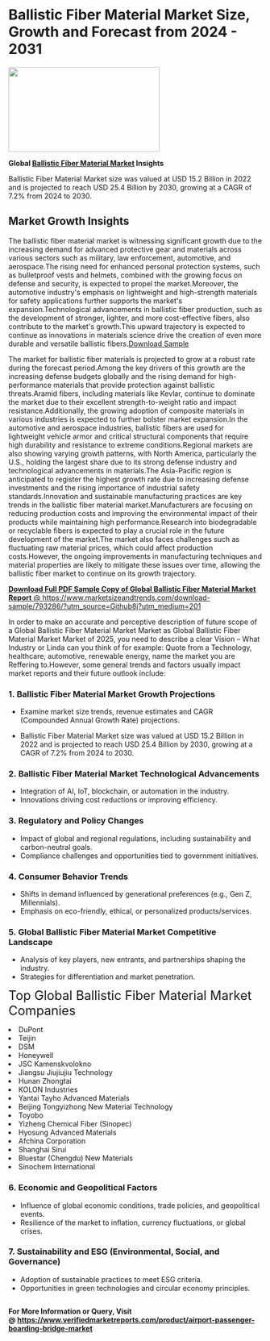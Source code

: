 <H1>Ballistic Fiber Material Market Size, Growth and Forecast from 2024 - 2031</H1><img class="aligncenter size-medium wp-image-584254" src="https://thirdeyenews.in/wp-content/uploads/2024/09/Global-Market-Research-300x168.jpeg" alt="" width="300" height="168" /><p><strong>Global&nbsp;<a href="https://www.marketsizeandtrends.com/download-sample/793286/?utm_source=Github8j?utm_medium=201">Ballistic Fiber Material Market</a> Insights</strong></p><p>Ballistic Fiber Material Market size was valued at USD 15.2 Billion in 2022 and is projected to reach USD 25.4 Billion by 2030, growing at a CAGR of 7.2% from 2024 to 2030.</p><p><h2>Market Growth Insights</h2> <p>The ballistic fiber material market is witnessing significant growth due to the increasing demand for advanced protective gear and materials across various sectors such as military, law enforcement, automotive, and aerospace.The rising need for enhanced personal protection systems, such as bulletproof vests and helmets, combined with the growing focus on defense and security, is expected to propel the market.Moreover, the automotive industry's emphasis on lightweight and high-strength materials for safety applications further supports the market's expansion.Technological advancements in ballistic fiber production, such as the development of stronger, lighter, and more cost-effective fibers, also contribute to the market's growth.This upward trajectory is expected to continue as innovations in materials science drive the creation of even more durable and versatile ballistic fibers.<a href="#">Download Sample</a></p> <p>The market for ballistic fiber materials is projected to grow at a robust rate during the forecast period.Among the key drivers of this growth are the increasing defense budgets globally and the rising demand for high-performance materials that provide protection against ballistic threats.Aramid fibers, including materials like Kevlar, continue to dominate the market due to their excellent strength-to-weight ratio and impact resistance.Additionally, the growing adoption of composite materials in various industries is expected to further bolster market expansion.In the automotive and aerospace industries, ballistic fibers are used for lightweight vehicle armor and critical structural components that require high durability and resistance to extreme conditions.Regional markets are also showing varying growth patterns, with North America, particularly the U.S., holding the largest share due to its strong defense industry and technological advancements in materials.The Asia-Pacific region is anticipated to register the highest growth rate due to increasing defense investments and the rising importance of industrial safety standards.Innovation and sustainable manufacturing practices are key trends in the ballistic fiber material market.Manufacturers are focusing on reducing production costs and improving the environmental impact of their products while maintaining high performance.Research into biodegradable or recyclable fibers is expected to play a crucial role in the future development of the market.The market also faces challenges such as fluctuating raw material prices, which could affect production costs.However, the ongoing improvements in manufacturing techniques and material properties are likely to mitigate these issues over time, allowing the ballistic fiber market to continue on its growth trajectory.<a href="#"></p><p><span class=""><strong>Download Full PDF Sample Copy of Global Ballistic Fiber Material Market Report</strong> @ <a href="https://www.marketsizeandtrends.com/download-sample/793286/?utm_source=Github8j?utm_medium=201" target="_blank">https://www.marketsizeandtrends.com/download-sample/793286/?utm_source=Github8j?utm_medium=201</a></span></p><p>In order to make an accurate and perceptive description of future scope of a Global&nbsp;Ballistic Fiber Material Market Market as Global&nbsp;Ballistic Fiber Material Market Market of 2025, you need to describe a clear Vision &ndash; What Industry or Linda can you think of for example: Quote from a Technology, healthcare, automotive, renewable energy, name the market you are Reffering to.However, some general trends and factors usually impact market reports and their future outlook include:</p><h3>1.&nbsp;<strong>Ballistic Fiber Material Market Growth Projections</strong></h3><ul><li>Examine market size trends, revenue estimates and CAGR (Compounded Annual Growth Rate) projections.</li><li><p>Ballistic Fiber Material Market size was valued at USD 15.2 Billion in 2022 and is projected to reach USD 25.4 Billion by 2030, growing at a CAGR of 7.2% from 2024 to 2030.</p></li></ul><h3>2.&nbsp;<strong>Ballistic Fiber Material Market Technological Advancements</strong></h3><ul><li>Integration of AI, IoT, blockchain, or automation in the industry.</li><li>Innovations driving cost reductions or improving efficiency.</li></ul><h3>3.&nbsp;<strong>Regulatory and Policy Changes</strong></h3><ul><li>Impact of global and regional regulations, including sustainability and carbon-neutral goals.</li><li>Compliance challenges and opportunities tied to government initiatives.</li></ul><h3>4.&nbsp;<strong>Consumer Behavior Trends</strong></h3><ul><li>Shifts in demand influenced by generational preferences (e.g., Gen Z, Millennials).</li><li>Emphasis on eco-friendly, ethical, or personalized products/services.</li></ul><h3>5.&nbsp;<strong>Global Ballistic Fiber Material Market Competitive Landscape</strong></h3><ul><li>Analysis of key players, new entrants, and partnerships shaping the industry.</li><li>Strategies for differentiation and market penetration.</li></ul><p data-pm-slice="1 1 []"><span style="color: inherit; font-family: inherit; font-size: 25px;">Top Global Ballistic Fiber Material Market Companies</span></p><div class="" data-test-id=""><p><li>DuPont</li><li> Teijin</li><li> DSM</li><li> Honeywell</li><li> JSC Kamenskvolokno</li><li> Jiangsu Jiujiujiu Technology</li><li> Hunan Zhongtai</li><li> KOLON Industries</li><li> Yantai Tayho Advanced Materials</li><li> Beijing Tongyizhong New Material Technology</li><li> Toyobo</li><li> Yizheng Chemical Fiber (Sinopec)</li><li> Hyosung Advanced Materials</li><li> Afchina Corporation</li><li> Shanghai Sirui</li><li> Bluestar (Chengdu) New Materials</li><li> Sinochem International</li></p></div><h3>6.&nbsp;<strong>Economic and Geopolitical Factors</strong></h3><ul><li>Influence of global economic conditions, trade policies, and geopolitical events.</li><li>Resilience of the market to inflation, currency fluctuations, or global crises.</li></ul><h3>7.&nbsp;<strong>Sustainability and ESG (Environmental, Social, and Governance)</strong></h3><ul><li>Adoption of sustainable practices to meet ESG criteria.</li><li>Opportunities in green technologies and circular economy principles.</li></ul><h2><strong style="font-size: 14px;">For More Information or Query, Visit @&nbsp;</strong><a style="background-color: #ffffff; font-size: 14px;" href="https://www.marketsizeandtrends.com/report/ballistic-fiber-material-market/" target="_blank">https://www.verifiedmarketreports.com/product/airport-passenger-boarding-bridge-market</a></h2>